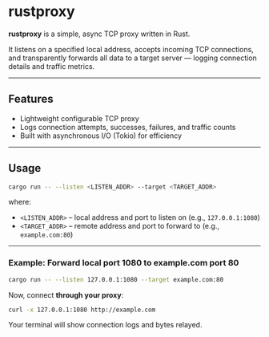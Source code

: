 # rustproxy

**rustproxy** is a simple, async TCP proxy written in Rust.

It listens on a specified local address, accepts incoming TCP connections, and transparently forwards all data to a target server — logging connection details and traffic metrics.

---

## Features

- Lightweight configurable TCP proxy  
- Logs connection attempts, successes, failures, and traffic counts  
- Built with asynchronous I/O (Tokio) for efficiency

---

## Usage

```bash
cargo run -- --listen <LISTEN_ADDR> --target <TARGET_ADDR>
```

where:

- `<LISTEN_ADDR>` – local address and port to listen on (e.g., `127.0.0.1:1080`)  
- `<TARGET_ADDR>` – remote address and port to forward to (e.g., `example.com:80`)

---

### Example: Forward local port 1080 to example.com port 80

```bash
cargo run -- --listen 127.0.0.1:1080 --target example.com:80
```

Now, connect **through your proxy**:

```bash
curl -x 127.0.0.1:1080 http://example.com
```

Your terminal will show connection logs and bytes relayed.
